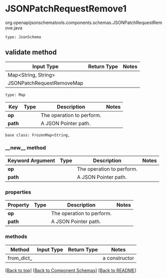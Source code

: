 # JSONPatchRequestRemove1
org.openapijsonschematools.components.schemas.JSONPatchRequestRemove.java
```
type: JsonSchema
```

## validate method
| Input Type | Return Type | Notes |
| ---------- | ----------- | ----- |
| Map<String, String>
 | JSONPatchRequestRemoveMap | |

```
type: Map
```
Key | Type |  Description | Notes
------------ | ------------- | ------------- | -------------
**op** |  | The operation to perform. |
**path** |  | A JSON Pointer path. |

```
base class: FrozenMap<String, 
```
### &lowbar;&lowbar;new&lowbar;&lowbar; method
Keyword Argument | Type | Description | Notes
---------------- | ---- | ----------- | -----
**op** |  | The operation to perform. |
**path** |  | A JSON Pointer path. |

### properties
Property | Type | Description | Notes
-------- | ---- | ----------- | -----
**op** |  | The operation to perform. |
**path** |  | A JSON Pointer path. |

### methods
Method | Input Type | Return Type | Notes
------ | ---------- | ----------- | ------
from_dict_ |  |  | a constructor

[[Back to top]](#top) [[Back to Component Schemas]](../../../README.md#Component-Schemas) [[Back to README]](../../../README.md)

